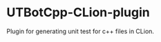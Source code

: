 # UTBotCpp-CLion-plugin
<!-- Plugin description -->
Plugin for generating unit test for c++ files in CLion.
<!-- Plugin description end -->